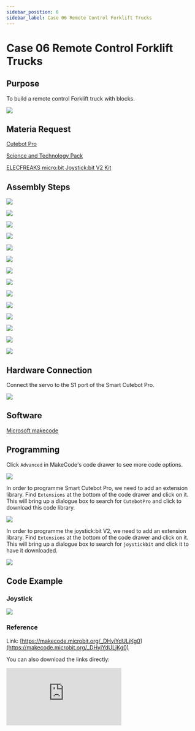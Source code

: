 ```yaml
---
sidebar_position: 6
sidebar_label: Case 06 Remote Control Forklift Trucks
---
```


# Case 06 Remote Control Forklift Trucks

## Purpose


 To build a remote control Forklift truck with blocks.


![](https://wiki-media-ef.oss-cn-hongkong.aliyuncs.com//images/cutebot-pro-extended-case-06-01.png)


## Materia Request

[Cutebot Pro](https://www.elecfreaks.com/elecfreaks-smart-cutebot-pro-programming-robot-car-for-micro-bit.html)

[Science and Technology Pack](https://shop.elecfreaks.com/products/elecfreaks-tpbot-science-and-technology-pack?_pos=3&_sid=11fe49ca3&_ss=r)

[ELECFREAKS micro:bit Joystick:bit V2 Kit](https://www.elecfreaks.com/joystick-bit-2-kit-for-micro-bit.html)

## Assembly Steps

![](https://wiki-media-ef.oss-cn-hongkong.aliyuncs.com//images/cutebot-pro-extended-case-step-06-01.png)

![](https://wiki-media-ef.oss-cn-hongkong.aliyuncs.com//images/cutebot-pro-extended-case-step-06-02.png)

![](https://wiki-media-ef.oss-cn-hongkong.aliyuncs.com//images/cutebot-pro-extended-case-step-06-03.png)

![](https://wiki-media-ef.oss-cn-hongkong.aliyuncs.com//images/cutebot-pro-extended-case-step-06-04.png)

![](https://wiki-media-ef.oss-cn-hongkong.aliyuncs.com//images/cutebot-pro-extended-case-step-06-05.png)

![](https://wiki-media-ef.oss-cn-hongkong.aliyuncs.com//images/cutebot-pro-extended-case-step-06-06.png)

![](https://wiki-media-ef.oss-cn-hongkong.aliyuncs.com//images/cutebot-pro-extended-case-step-06-07.png)

![](https://wiki-media-ef.oss-cn-hongkong.aliyuncs.com//images/cutebot-pro-extended-case-step-06-08.png)

![](https://wiki-media-ef.oss-cn-hongkong.aliyuncs.com//images/cutebot-pro-extended-case-step-06-09.png)

![](https://wiki-media-ef.oss-cn-hongkong.aliyuncs.com//images/cutebot-pro-extended-case-step-06-10.png)

![](https://wiki-media-ef.oss-cn-hongkong.aliyuncs.com//images/cutebot-pro-extended-case-step-06-11.png)

![](https://wiki-media-ef.oss-cn-hongkong.aliyuncs.com//images/cutebot-pro-extended-case-step-06-12.png)

![](https://wiki-media-ef.oss-cn-hongkong.aliyuncs.com//images/cutebot-pro-extended-case-step-06-13.png)

![](https://wiki-media-ef.oss-cn-hongkong.aliyuncs.com//images/cutebot-pro-extended-case-step-06-14.png)

## Hardware Connection

Connect the servo to the S1 port of the Smart Cutebot Pro.

![](https://wiki-media-ef.oss-cn-hongkong.aliyuncs.com//images/cutebot-pro-extended-case-03-02.png)


## Software

[Microsoft makecode](https://makecode.microbit.org/#)


## Programming


Click `Advanced` in MakeCode's code drawer to see more code options.

![](https://wiki-media-ef.oss-cn-hongkong.aliyuncs.com//images/cutebot-pro-extended-case-02-03.png)

In order to programme Smart Cutebot Pro, we need to add an extension library. Find `Extensions` at the bottom of the code drawer and click on it. This will bring up a dialogue box to search for `CutebotPro` and click to download this code library.

![](https://wiki-media-ef.oss-cn-hongkong.aliyuncs.com//images/cutebot-pro-extended-case-02-04.png)

In order to programme the joystick:bit V2, we need to add an extension library. Find `Extensions` at the bottom of the code drawer and click on it. This will bring up a dialogue box to search for `joystickbit` and click it to have it downloaded.

![](https://wiki-media-ef.oss-cn-hongkong.aliyuncs.com//images/cutebot-pro-extended-case-02-05.png)


## Code Example

### Joystick

![](https://wiki-media-ef.oss-cn-hongkong.aliyuncs.com//images/cutebot-pro-extended-case-02-06.png)


### Reference

Link: [https://makecode.microbit.org/_DHyiYdULjKg0](https://makecode.microbit.org/_DHyiYdULjKg0)

You can also download the links directly:

<div
    style={{
        position: 'relative',
        paddingBottom: '60%',
        overflow: 'hidden',
    }}
>
    <iframe
        src="https://makecode.microbit.org/_DHyiYdULjKg0"
        frameborder="0"
        sandbox="allow-popups allow-forms allow-scripts allow-same-origin"
        style={{
            position: 'absolute',
            width: '100%',
            height: '100%',
        }}
    />
</div>

### Cutebot Pro

![](https://wiki-media-ef.oss-cn-hongkong.aliyuncs.com//images/cutebot-pro-extended-case-06-07.png)


### Reference

Link: [https://makecode.microbit.org/_WgKiF1Ckkbch](https://makecode.microbit.org/_WgKiF1Ckkbch)

You can also download the links directly:

<div
    style={{
        position: 'relative',
        paddingBottom: '60%',
        overflow: 'hidden',
    }}
>
    <iframe
        src="https://makecode.microbit.org/_WgKiF1Ckkbch"
        frameborder="0"
        sandbox="allow-popups allow-forms allow-scripts allow-same-origin"
        style={{
            position: 'absolute',
            width: '100%',
            height: '100%',
        }}
    />
</div>

## Result


The trolley travelling route is controlled by the joystick, and press the button C to control the trolley to lift the items.

![](https://wiki-media-ef.oss-cn-hongkong.aliyuncs.com//images/cutebot-pro-extended-case-06.gif)

##  Expanded knowledge

*** Structural characteristics of forklift trucks ***

A forklift truck (or forklift) is a mechanical device used for handling and stacking goods. It has the following structural features:

Chassis: The chassis of a forklift truck is the foundation of the whole machine, usually made of steel with sufficient strength and stability. The chassis is fitted with the cab, engine, hydraulic system and other important mechanical and electronic components.

Cab: The cab of a forklift truck is located at the front or centre of the chassis, providing the operator with a comfortable and safe working environment. The cab contains a seat, steering wheel, instrument panel and control levers through which the operator can manipulate the movements and functions of the forklift.

Fork Arms: The fork arms of a forklift truck are its primary working parts, used for lifting and stacking loads. The arm is usually made of steel, inverted "L" shape, and can be moved up and down. Forks are mounted on the top of the arm to insert the load and lift and carry it.

Lifting System: The lifting system of a forklift truck is driven by a hydraulic system that raises and lowers the fork arms and forks. Hydraulic cylinders are supplied with pressure by hydraulic pumps, which push hydraulic fluid into the cylinders to move the fork arms up and down.

Power system: Forklift trucks usually use either an internal combustion engine or an electric motor as the power source. Internal combustion engine forklifts are powered by fuel (e.g. petrol, diesel or LPG), while electric forklifts are powered by batteries or electricity. The power system provides the forklift's power and operating capacity.

Tyres: Forklifts are usually equipped with special solid rubber tyres or pneumatic tyres to provide good traction and manoeuvrability. The choice of tyres depends on the environment in which they are used and the nature of the load.

Control system: The control system of a forklift truck consists of devices such as joysticks, pedals and control panels that are used to operate the forklift truck's movements and functions. The operator can control the direction, lift the forks, tilt the fork arms and other operations through these control devices.

Overall, forklifts have key structural features such as a robust chassis, cab, fork arms, lifting system, power system, tyres and control system. These features enable forklifts to efficiently and safely handle and stack heavy loads, making them indispensable equipment in the logistics and warehousing industries.
